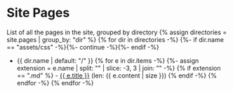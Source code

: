 # Site Pages

List of all the pages in the site, grouped by directory
{% assign directories = site.pages | group_by: "dir" %}
{% for dir in directories -%}
{%- if dir.name == "assets/css" -%}{%- continue -%}{%- endif -%}
- {{ dir.name | default: "/" }}
{% for e in dir.items -%}
{%- assign extension = e.name | split: "" | slice: -3, 3 | join: "" -%}
{% if extension == ".md"
%}    - <a href="{{ e.url }}">{{ e.title }}</a> (len: {{ e.content | size }})
{% endif -%}
{% endfor -%}
{% endfor -%}
